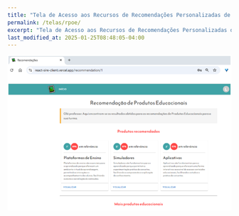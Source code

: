 ```yaml
---
title: "Tela de Acesso aos Recursos de Recomendações Personalizadas de Objetos Educacionais para Turma"
permalink: /telas/rpoe/
excerpt: "Tela de Acesso aos Recursos de Recomendações Personalizadas de Objetos Educacionais para Turma"
last_modified_at: 2025-01-25T08:48:05-04:00
---
```


![telas](/assets/images/tela37.PNG)